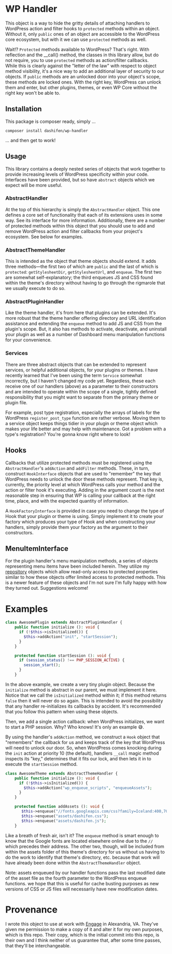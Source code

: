 # WP Handler

This object is a way to hide the gritty details of attaching handlers to 
WordPress action and filter hooks to `protected` methods within an object.
Without it, only `public` ones of an object are accessible to the WordPress 
core ecosystem, but with it we can use `protected` methods as well.  

Wait!? `Protected` methods available to WordPress?  That's right.  With 
reflection and the __call() method, the classes in this library allow, but 
do not require, you to use `protected` methods as action/filter callbacks.  
While this is clearly against the "letter of the law" with respect to object 
method visibility, it's a nice way to add an additional layer of security to 
our objects.  If `public` methods are an unlocked door into your object's 
scope, these methods are locked ones.  With the right key, WordPress can 
unlock them and enter, but other plugins, themes, or even WP Core without the 
right key won't be able to. 

## Installation

This package is composer ready, simply ...

```shell script
composer install dashifen/wp-handler
```

... and then get to work!


## Usage

This library contains a deeply nested series of objects that work together
to provide increasing levels of WordPress specificity within your code.  
Interfaces have been provided, but so have `abstract` objects which we expect
will be more useful.

### AbstractHandler

At the top of this hierarchy is simply the `AbstractHandler` object.  This 
one defines a core set of functionality that each of its extensions uses in 
some way.  See its interface for more information.  Additionally, there are
a number of protected methods within this object that you should use to add
and remove WordPress action and filter callbacks from your project's 
ecosystem.  See below for examples.

### AbstractThemeHandler

This is intended as the object that theme objects should extend.  It adds three
methods—the first two of which are `public` and the last of which is 
`protected`:  `getStylesheetDir`, `getStylesheetUrl`, and `enqueue`.  The
first two are somewhat self-explanatory; the third enqueues JS and CSS found
within the theme's directory without having to go through the rigmarole that
we usually execute to do so.

### AbstractPluginHandler

Like the theme handler, it's from here that plugins can be extended.  It's 
more robust that the theme handler offering directory and URL identification
assistance and extending the `enqueue` method to add JS and CSS from the 
plugin's scope.  But, it also has methods to activate, deactivate, and 
uninstall your plugin as well as a number of Dashboard menu manipulation 
functions for your convenience.

### Services

There are three abstract objects that can be extended to represent services,
or helpful additional objects, for your plugins or themes.  I have recently 
learned that I've been using the term `Service` somewhat incorrectly, but I 
haven't changed my code yet.  Regardless, these each receive one of our 
handlers (above) as a parameter to their constructors and are intended to 
operate within the scope of a single, tightly defined responsibility that 
you might want to separate from the primary theme or plugin file.  

For example, post type registration, especially the arrays of labels for the 
WordPress `register_post_type` function are rather verbose.  Moving them to a 
service object keeps things tidier in your plugin or theme object which makes
your life better and may help with maintenance.  Got a problem with a type's
registration?  You're gonna know right where to look!

## Hooks

Callbacks that utilize protected methods must be registered using the 
`AbstractHandler`'s `addAction` and `addFilter` methods.  These, in turn, 
construct `HookInterface` objects that are used to "remember" the key that 
WordPress needs to unlock the door these methods represent.  That key is,
currently, the priority level at which WordPress calls your method and the 
action or filter hook it's executing.  Adding in the argument count is the
next reasonable step in ensuring that WP is calling your callback at the 
right time, place, and with the expected quantity of information.

A `HookFactoryInterface` is provided in case you need to change the type of
Hook that your plugin or theme is using.  Simply implement it to create your
factory which produces your type of Hook and when constructing your handlers,
simply provide them your factory as the argument to their constructors. 

## MenuItemInterface

For the plugin handler's menu manipulation methods, a series of objects 
representing menu items have been included herein.  They utilize my 
[repository](https://github.com/dashifen/repository) objects which allow
read-only access to protected properties similar to how these objects offer
limited access to protected methods.  This is a newer feature of these objects
and I'm not sure I'm fully happy with how they turned out.  Suggestions 
welcome!

# Examples

```php
class AwesomePlugin extends AbstractPluginHandler {
    public function initialize (): void {
      if (!$this->isInitialized()) {
        $this->addAction("init", "startSession");
      }
    }

    protected function startSession (): void {
      if (session_status() !== PHP_SESSION_ACTIVE) {
        session_start();
      } 
    }
```

In the above example, we create a very tiny plugin object.  Because the 
`initialize` method is abstract in our parent, we must implement it here.  
Notice that we call the `isInitialized` method within it; if this method
returns `false` then it will never do so again.  This is intended to avoid 
the possibility that any handler re-initializes its callbacks by accident.
It's recommended that you follow this pattern when using these objects.

Then, we add a single action callback:  when WordPress initializes, we want
to start a PHP session.  Why?  Who knows!  It's only an example 😅.  

By using the handler's `addAction` method, we construct a `Hook` object that 
"remembers" the callback for us and keeps track of the key that WordPress will 
need to  unlock our door.  So, when WordPress comes knocking during the `init`
action at priority 10 (the default), handlers `__call` magic method inspects 
its "key," determines that it fits our lock, and then lets it in to execute 
the `startSession` method.  

```php
class AwesomeTheme extends AbstractThemeHandler {
    public function initialize (): void {
      if (!$this->isInitialized()) {
        $this->addAction("wp_enqueue_scripts", "enqueueAssets");
      }
    }

    protected function addAssets (): void {
       $this->enqueue("//fonts.googleapis.com/css?family=Iceland:400,700|Droid+Sans:400,700|Droid+Serif:400italic,700italic");
       $this->enqueue("assets/dashifen.css");
       $this->enqueue("assets/dashifen.js");
    }
```

Like a breath of fresh air, isn't it?  The `enqueue` method is smart enough to
know that the Google fonts are located elsewhere online due to the `//` which
precedes their address.  The other two, though, will be included from within 
the assets folder of this theme's directory for us without us having to do the
work to identify that theme's directory, etc. because that work will have 
already been done within the `AbstractThemeHandler` object.

Note: assets enqueued by our handler functions pass the last modified date of
the asset file as the fourth parameter to the WordPress enqueue functions.  we
hope that this is useful for cache busting purposes as new versions of CSS or 
JS files will necessarily have new modification dates.  

# Provenance
I wrote this object to use at work with [Engage](https://enga.ge) in 
Alexandria, VA.  They've given me permission to make a copy of it and alter 
it for my own purposes, which is this repo.  Their copy, which is the initial 
commit into this repo, is their own and I think neither of us guarantee that, 
after some time passes, that they'll be interchangeable.
